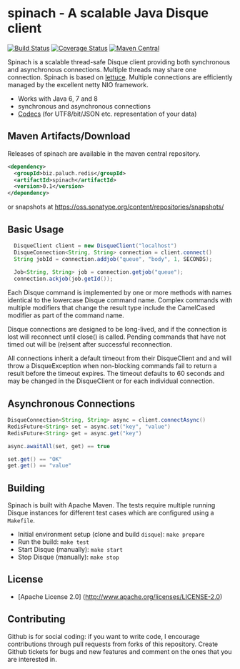 spinach - A scalable Java Disque client
======================================


[![Build Status](https://travis-ci.org/mp911de/spinach.svg)](https://travis-ci.org/mp911de/spinach) [![Coverage Status](https://img.shields.io/coveralls/mp911de/spinach.svg)](https://coveralls.io/r/mp911de/spinach) [![Maven Central](https://maven-badges.herokuapp.com/maven-central/biz.paluch.redis/spinach/badge.svg)](https://maven-badges.herokuapp.com/maven-central/biz.paluch.redis/spinach)

Spinach is a scalable thread-safe Disque client providing both synchronous and
asynchronous connections. Multiple threads may share one connection. Spinach is based on
[lettuce](https://github.com/mp911de/lettuce).
Multiple connections are efficiently managed by the excellent netty NIO
framework.

* Works with Java 6, 7 and 8
* synchronous and asynchronous connections
* [Codecs](https://github.com/mp911de/lettuce/wiki/Codecs) (for UTF8/bit/JSON etc. representation of your data)


Maven Artifacts/Download
----------------

Releases of spinach are available in the maven central repository.

```xml
<dependency>
  <groupId>biz.paluch.redis</groupId>
  <artifactId>spinach</artifactId>
  <version>0.1</version>
</dependency>
```

or snapshots at https://oss.sonatype.org/content/repositories/snapshots/

Basic Usage
-----------

```java
  DisqueClient client = new DisqueClient("localhost")
  DisqueConnection<String, String> connection = client.connect()
  String jobId = connection.addjob("queue", "body", 1, SECONDS);
  
  Job<String, String> job = connection.getjob("queue");
  connection.ackjob(job.getId());
```

Each Disque command is implemented by one or more methods with names identical
to the lowercase Disque command name. Complex commands with multiple modifiers
that change the result type include the CamelCased modifier as part of the
command name.

Disque connections are designed to be long-lived, and if the connection is lost
will reconnect until close() is called. Pending commands that have not timed
out will be (re)sent after successful reconnection.

All connections inherit a default timeout from their DisqueClient and
and will throw a DisqueException when non-blocking commands fail to return a
result before the timeout expires. The timeout defaults to 60 seconds and
may be changed in the DisqueClient or for each individual connection.

Asynchronous Connections
------------------------

```java
DisqueConnection<String, String> async = client.connectAsync()
RedisFuture<String> set = async.set("key", "value")
RedisFuture<String> get = async.get("key")

async.awaitAll(set, get) == true

set.get() == "OK"
get.get() == "value"
 ```


Building
-----------

Spinach is built with Apache Maven. The tests require multiple running Disque instances for different test cases which
are configured using a ```Makefile```.

* Initial environment setup (clone and build `disque`): ```make prepare```
* Run the build: ```make test```
* Start Disque (manually): ```make start```
* Stop Disque (manually): ```make stop```

License
-------

* [Apache License 2.0] (http://www.apache.org/licenses/LICENSE-2.0)

Contributing
-------

Github is for social coding: if you want to write code, I encourage contributions through pull requests from forks of this repository. 
Create Github tickets for bugs and new features and comment on the ones that you are interested in.
